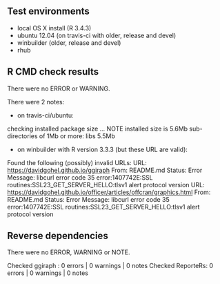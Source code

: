 ## Test environments

- local OS X install (R 3.4.3)
- ubuntu 12.04 (on travis-ci with older, release and devel) 
- winbuilder (older, release and devel)
- rhub

## R CMD check results

There were no ERROR or WARNING.

There were 2 notes:

* on travis-ci/ubuntu:

checking installed package size ... NOTE
  installed size is  5.6Mb
  sub-directories of 1Mb or more:
    libs   5.5Mb

* on winbuilder with R version 3.3.3 (but these URL are valid):

Found the following (possibly) invalid URLs:
  URL: https://davidgohel.github.io/ggiraph
    From: README.md
    Status: Error
    Message: libcurl error code 35
    	error:1407742E:SSL routines:SSL23_GET_SERVER_HELLO:tlsv1 alert protocol version
  URL: https://davidgohel.github.io/officer/articles/offcran/graphics.html
    From: README.md
    Status: Error
    Message: libcurl error code 35
    	error:1407742E:SSL routines:SSL23_GET_SERVER_HELLO:tlsv1 alert protocol version



## Reverse dependencies

There were no ERROR, WARNING or NOTE. 
  
Checked ggiraph  : 0 errors | 0 warnings | 0 notes
Checked ReporteRs: 0 errors | 0 warnings | 0 notes
